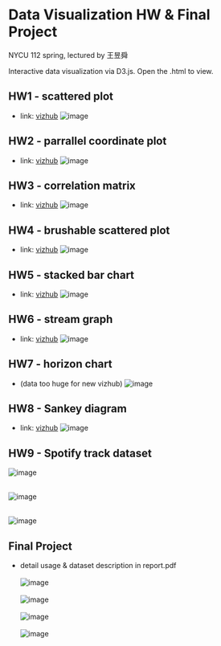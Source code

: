 # Data Visualization HW & Final Project
NYCU 112 spring, lectured by 王昱舜

Interactive data visualization via D3.js. Open the .html to view.
## HW1 - scattered plot
- link: [vizhub](https://vizhub.com/stanleyshen2003/3a51e7ca92d6465ba9d8508f46298d5d?8dbc301e=ta)
  ![image](https://github.com/stanleyshen2003/Data-Visualization/assets/80504001/6fb9e8fb-dff9-4fa6-a783-cb3f4222aa26)

## HW2 - parrallel coordinate plot
- link: [vizhub](https://vizhub.com/stanleyshen2003/8b69181cdc9f43ffa0b319d56dc3454e)
  ![image](https://github.com/stanleyshen2003/Data-Visualization/assets/80504001/b56f3139-65a9-463c-ba07-86ff8ee44666)

## HW3 - correlation matrix
- link: [vizhub](https://vizhub.com/stanleyshen2003/615cfaea97024c4f9f17057017db4ce5)
  ![image](https://github.com/stanleyshen2003/Data-Visualization/assets/80504001/9aab3169-1474-4be9-9181-11987a6cbb30)

## HW4 - brushable scattered plot
- link: [vizhub](https://vizhub.com/stanleyshen2003/37862ee90a514709a9bfd5a54faaf86c)
  ![image](https://github.com/stanleyshen2003/Data-Visualization/assets/80504001/530986ca-8472-4149-9369-33a73611ce64)

## HW5 - stacked bar chart
- link: [vizhub](https://vizhub.com/stanleyshen2003/a173f54203d34f92ac4a1050105c0a7e)
  ![image](https://github.com/stanleyshen2003/Data-Visualization/assets/80504001/c5f023b5-dc2c-451d-834e-5b4737d754ca)

## HW6 - stream graph
- link: [vizhub](https://vizhub.com/stanleyshen2003/c29e85725d8b47b28f97cf2284269253)
  ![image](https://github.com/stanleyshen2003/Data-Visualization/assets/80504001/cb60b98c-eeaf-44fb-b50c-6164530357a0)

## HW7 - horizon chart
- (data too huge for new vizhub)
  ![image](https://github.com/stanleyshen2003/Data-Visualization/assets/80504001/59d54125-8372-4e4b-934e-c82ba4ef6695)

## HW8 - Sankey diagram
- link: [vizhub](https://vizhub.com/stanleyshen2003/06faa07bc28f4386bbeb7f2eb4d67804)
  ![image](https://github.com/stanleyshen2003/Data-Visualization/assets/80504001/f63f02c6-d1af-4140-a5d2-f9b9eab63214)

## HW9 - Spotify track dataset
![image](https://github.com/stanleyshen2003/Data-Visualization/assets/80504001/73b0a7d9-2c40-40cd-a39b-d59831bc8ef8)
<br> </br>

![image](https://github.com/stanleyshen2003/Data-Visualization/assets/80504001/c8aaa4e9-aed9-4e4e-a423-855d30d15a55)
<br> </br>

![image](https://github.com/stanleyshen2003/Data-Visualization/assets/80504001/7317c471-627d-4d40-b159-df6ed69b29fa)

## Final Project
- detail usage & dataset description in report.pdf
<br> </br>
![image](https://github.com/stanleyshen2003/Data-Visualization/assets/80504001/0934721a-4793-4bd4-9191-216049e7c5fb)
<br> </br>
![image](https://github.com/stanleyshen2003/Data-Visualization/assets/80504001/d7730706-2b1c-498d-a95b-7c83db6b2f24)
<br> </br>
![image](https://github.com/stanleyshen2003/Data-Visualization/assets/80504001/01aaed42-05cd-494b-a24c-1b04f07268dd)
<br> </br>
![image](https://github.com/stanleyshen2003/Data-Visualization/assets/80504001/b31b8bd9-8a93-426d-8b20-0da648eadb84)

